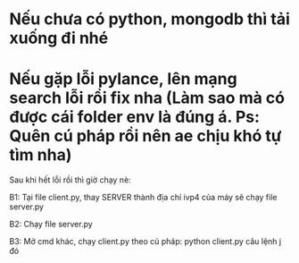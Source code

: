 ﻿# Nếu chưa có python, mongodb thì tải xuống đi nhé
# Nếu gặp lỗi pylance, lên mạng search lỗi rồi fix nha (Làm sao mà có được cái folder env là đúng á. Ps: Quên cú pháp rồi nên ae chịu khó tự tìm nha)
Sau khi hết lỗi rồi thì giờ chạy nè:

B1: Tại file client.py, thay SERVER thành địa chỉ ivp4 của máy sẽ chạy file server.py 

B2: Chạy file server.py

B3: Mở cmd khác, chạy client.py theo cú pháp: python client.py câu lệnh j đó
